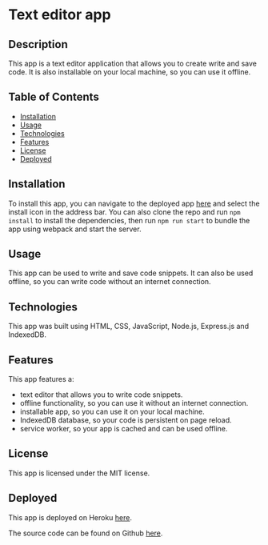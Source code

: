 # Text editor app

## Description
This app is a text editor application that allows you to create write and save code. It is also installable on your local machine, so you can use it offline.

## Table of Contents
* [Installation](#installation)
* [Usage](#usage)
* [Technologies](#technologies)
* [Features](#features)
* [License](#license)
* [Deployed](#deployed)

## Installation
To install this app, you can navigate to the deployed app [here](https://text-editor-demo-fc971ee6981c.herokuapp.com/) and select the install icon in the address bar. You can also clone the repo and run `npm install` to install the dependencies, then run `npm run start` to bundle the app using webpack and start the server.

## Usage
This app can be used to write and save code snippets. It can also be used offline, so you can write code without an internet connection.

## Technologies
This app was built using HTML, CSS, JavaScript, Node.js, Express.js and IndexedDB.

## Features
This app features a: 
- text editor that allows you to write code snippets. 
- offline functionality, so you can use it without an internet connection.
- installable app, so you can use it on your local machine.
- IndexedDB database, so your code is persistent on page reload.
- service worker, so your app is cached and can be used offline.

## License
This app is licensed under the MIT license.

## Deployed
This app is deployed on Heroku [here](https://text-editor-demo-fc971ee6981c.herokuapp.com/).

The source code can be found on Github [here](https://github.com/darylbg/text-editor).
